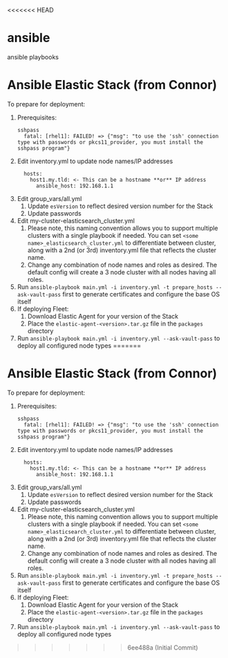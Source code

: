 <<<<<<< HEAD
# ansible
ansible playbooks

# Ansible Elastic Stack (from Connor)
To prepare for deployment:
1. Prerequisites:
   ```
   sshpass
     fatal: [rhel1]: FAILED! => {"msg": "to use the 'ssh' connection type with passwords or pkcs11_provider, you must install the sshpass program"}
   ```
2. Edit inventory.yml to update node names/IP addresses
    ```
      hosts:
        host1.my.tld: <- This can be a hostname **or** IP address
          ansible_host: 192.168.1.1
    ```
3. Edit group_vars/all.yml
    1. Update `esVersion` to reflect desired version number for the Stack
    2. Update passwords
4.  Edit my-cluster-elasticsearch_cluster.yml
    1. Please note, this naming convention allows you to support multiple clusters with a single playbook if needed. You can set `<some name>_elasticsearch_cluster.yml` to differentiate between cluster, along with a 2nd (or 3rd) inventory.yml file that reflects the cluster name.
    2. Change any combination of node names and roles as desired. The default config will create a 3 node cluster with all nodes having all roles.
5. Run `ansible-playbook main.yml -i inventory.yml -t prepare_hosts --ask-vault-pass` first to generate certificates and configure the base OS itself
6. If deploying Fleet:
   1. Download Elastic Agent for your version of the Stack
   2. Place the `elastic-agent-<version>.tar.gz` file in the `packages` directory
7. Run `ansible-playbook main.yml -i inventory.yml --ask-vault-pass` to deploy all configured node types 
=======
# Ansible Elastic Stack (from Connor)
To prepare for deployment:
1. Prerequisites:
   ```
   sshpass
     fatal: [rhel1]: FAILED! => {"msg": "to use the 'ssh' connection type with passwords or pkcs11_provider, you must install the sshpass program"}
   ```
2. Edit inventory.yml to update node names/IP addresses
    ```
      hosts:
        host1.my.tld: <- This can be a hostname **or** IP address
          ansible_host: 192.168.1.1
    ```
3. Edit group_vars/all.yml
    1. Update `esVersion` to reflect desired version number for the Stack
    2. Update passwords
4.  Edit my-cluster-elasticsearch_cluster.yml
    1. Please note, this naming convention allows you to support multiple clusters with a single playbook if needed. You can set `<some name>_elasticsearch_cluster.yml` to differentiate between cluster, along with a 2nd (or 3rd) inventory.yml file that reflects the cluster name.
    2. Change any combination of node names and roles as desired. The default config will create a 3 node cluster with all nodes having all roles.
5. Run `ansible-playbook main.yml -i inventory.yml -t prepare_hosts --ask-vault-pass` first to generate certificates and configure the base OS itself
6. If deploying Fleet:
   1. Download Elastic Agent for your version of the Stack
   2. Place the `elastic-agent-<version>.tar.gz` file in the `packages` directory
7. Run `ansible-playbook main.yml -i inventory.yml --ask-vault-pass` to deploy all configured node types  
>>>>>>> 6ee488a (Initial Commit)
